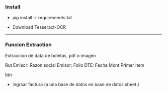 ### Install

- pip install -r requirements.txt

- Download Tesseract-OCR


----
### Funcion Extraction

Extraccion de data de boletas, pdf o imagen

Rut Emisor:
Razon social Emisor:
Folio DTE:
Fecha
Mont
Primer Item

btn
- Ingrsar factura (a una base de datos en base de datos sheet.)
